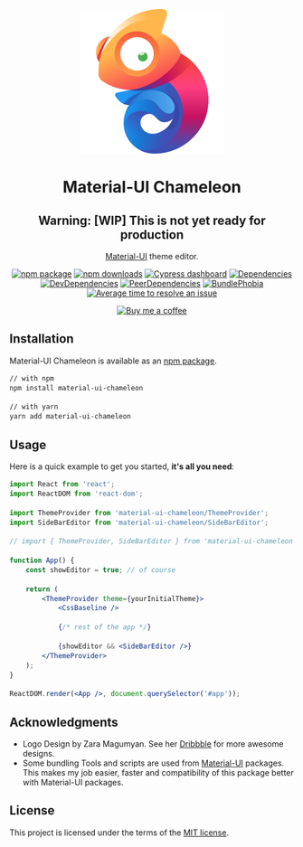 <p align="center">
    <a href="https://davityavryan.github.io/material-ui-chameleon" rel="noopener" target="_blank">
        <img width="256" src="https://raw.githubusercontent.com/davityavryan/material-ui-chameleon/master/docs/src/static/img/logo.svg?sanitize=true" alt="Material-UI Chameleon">
    </a>
</p>

<h1 align="center">Material-UI Chameleon</h1>

<div align="center">

## Warning: [WIP] This is not yet ready for production

[Material-UI](https://material-ui.com/) theme editor.

[![npm package](https://img.shields.io/npm/v/material-ui-chameleon/latest.svg)](https://www.npmjs.com/package/material-ui-chameleon)
[![npm downloads](https://img.shields.io/npm/dm/material-ui-chameleon.svg)](https://www.npmjs.com/package/material-ui-chameleon)
[![Cypress dashboard](https://img.shields.io/endpoint?url=https://dashboard.cypress.io/badge/simple/99caai/master&style=flat&logo=cypress)](https://dashboard.cypress.io/projects/99caai/runs)
[![Dependencies](https://img.shields.io/david/davityavryan/material-ui-chameleon)](https://david-dm.org/davityavryan/material-ui-chameleon/master)
[![DevDependencies](https://img.shields.io/david/dev/davityavryan/material-ui-chameleon)](https://david-dm.org/davityavryan/material-ui-chameleon/master?type=dev)
[![PeerDependencies](https://img.shields.io/david/peer/davityavryan/material-ui-chameleon)](https://david-dm.org/davityavryan/material-ui-chameleon/master?type=peer)
[![BundlePhobia](https://badgen.net/bundlephobia/minzip/material-ui-chameleon)](https://bundlephobia.com/result?p=material-ui-chameleon)
[![Average time to resolve an issue](https://isitmaintained.com/badge/resolution/davityavryan/material-ui-chameleon.svg)](https://isitmaintained.com/project/davityavryan/material-ui-chameleon 'Average time to resolve an issue')

[![Buy me a coffee](https://www.buymeacoffee.com/assets/img/custom_images/orange_img.png)](https://www.buymeacoffee.com/davityavryan)

</div>

## Installation

Material-UI Chameleon is available as an [npm package](https://www.npmjs.com/package/material-ui-chameleon).

```sh
// with npm
npm install material-ui-chameleon

// with yarn
yarn add material-ui-chameleon
```

## Usage

Here is a quick example to get you started, **it's all you need**:

```jsx
import React from 'react';
import ReactDOM from 'react-dom';

import ThemeProvider from 'material-ui-chameleon/ThemeProvider';
import SideBarEditor from 'material-ui-chameleon/SideBarEditor';

// import { ThemeProvider, SideBarEditor } from 'material-ui-chameleon';

function App() {
    const showEditor = true; // of course

    return (
        <ThemeProvider theme={yourInitialTheme}>
            <CssBaseline />

            {/* rest of the app */}

            {showEditor && <SideBarEditor />}
        </ThemeProvider>
    );
}

ReactDOM.render(<App />, document.querySelector('#app'));
```

## Acknowledgments

-   Logo Design by Zara Magumyan. See her [Dribbble](https://dribbble.com/zmagumyan) for more awesome designs.
-   Some bundling Tools and scripts are used from [Material-UI](https://github.com/mui-org/material-ui) packages. This
    makes my job easier, faster and compatibility of this package better with Material-UI packages.

## License

This project is licensed under the terms of the [MIT license](/LICENSE.md).
